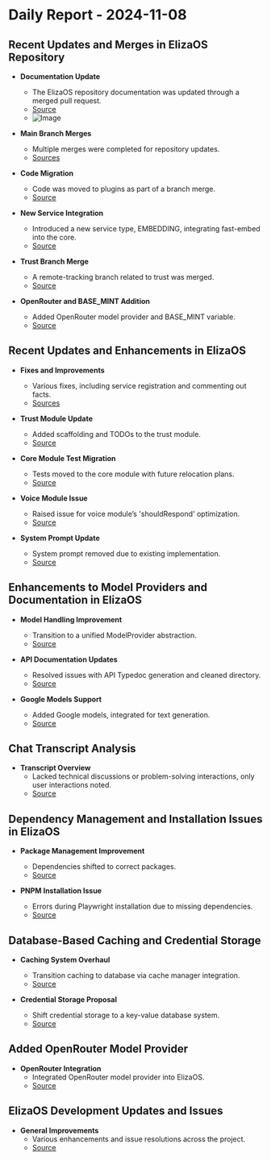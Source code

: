 # Daily Report - 2024-11-08

## Recent Updates and Merges in ElizaOS Repository

- **Documentation Update**

  - The ElizaOS repository documentation was updated through a merged pull request.
  - [Source](https://github.com/elizaOS/eliza/commit/86c4ab279603ab388b9d7a0437b98b5591c91061)
  - ![Image](https://opengraph.githubassets.com/1/elizaOS/eliza/commit/86c4ab279603ab388b9d7a0437b98b5591c91061)

- **Main Branch Merges**

  - Multiple merges were completed for repository updates.
  - [Sources](https://github.com/elizaOS/eliza/commit/321dde68cc21d4a5667ea3f238efbadba2c31069)

- **Code Migration**

  - Code was moved to plugins as part of a branch merge.
  - [Source](https://github.com/elizaOS/eliza/commit/9b08306ff9d863bb6886370dcc108f19c6e4fdca)

- **New Service Integration**

  - Introduced a new service type, EMBEDDING, integrating fast-embed into the core.
  - [Source](https://github.com/elizaOS/eliza/issues/240)

- **Trust Branch Merge**

  - A remote-tracking branch related to trust was merged.
  - [Source](https://github.com/elizaOS/eliza/commit/8c46f2c11751cea8a600f8456c84ab178fb9ebfc)

- **OpenRouter and BASE_MINT Addition**
  - Added OpenRouter model provider and BASE_MINT variable.
  - [Source](https://github.com/elizaOS/eliza/commit/ce4d327034fdac702eb239b18d0fd4be9683b015)

## Recent Updates and Enhancements in ElizaOS

- **Fixes and Improvements**

  - Various fixes, including service registration and commenting out facts.
  - [Sources](https://github.com/elizaOS/eliza/commit/8ae01367e19c9c1369a3fcfd9ec3c4894bff4626)

- **Trust Module Update**

  - Added scaffolding and TODOs to the trust module.
  - [Source](https://github.com/elizaOS/eliza/commit/aa0aaa28f8be18a3a7d154124433aaa79a829da6)

- **Core Module Test Migration**

  - Tests moved to the core module with future relocation plans.
  - [Source](https://github.com/elizaOS/eliza/commit/fc183c9c7e8ebb09dbd81ce304d6fcc7e776c5bf)

- **Voice Module Issue**

  - Raised issue for voice module’s 'shouldRespond' optimization.
  - [Source](https://github.com/elizaOS/eliza/issues/244)

- **System Prompt Update**
  - System prompt removed due to existing implementation.
  - [Source](https://github.com/elizaOS/eliza/commit/09095cc4d5e99683abbc65f16cdcc5166bbb7d1f)

## Enhancements to Model Providers and Documentation in ElizaOS

- **Model Handling Improvement**

  - Transition to a unified ModelProvider abstraction.
  - [Source](https://github.com/elizaOS/eliza/issues/235)

- **API Documentation Updates**

  - Resolved issues with API Typedoc generation and cleaned directory.
  - [Source](https://github.com/elizaOS/eliza/pull/233)

- **Google Models Support**
  - Added Google models, integrated for text generation.
  - [Source](https://github.com/elizaOS/eliza/pull/246)

## Chat Transcript Analysis

- **Transcript Overview**
  - Lacked technical discussions or problem-solving interactions, only user interactions noted.
  - [Source](https://discord.com/channels/1253563208833433701/1326603270893867064)

## Dependency Management and Installation Issues in ElizaOS

- **Package Management Improvement**

  - Dependencies shifted to correct packages.
  - [Source](https://github.com/elizaOS/eliza/commit/aaed9a1e41a6bb6cea882b6cebb5e626b1973912)

- **PNPM Installation Issue**
  - Errors during Playwright installation due to missing dependencies.
  - [Source](https://github.com/elizaOS/eliza/issues/237)

## Database-Based Caching and Credential Storage

- **Caching System Overhaul**

  - Transition caching to database via cache manager integration.
  - [Source](https://github.com/elizaOS/eliza/issues/243)

- **Credential Storage Proposal**
  - Shift credential storage to a key-value database system.
  - [Source](https://github.com/elizaOS/eliza/issues/241)

## Added OpenRouter Model Provider

- **OpenRouter Integration**
  - Integrated OpenRouter model provider into ElizaOS.
  - [Source](https://github.com/elizaOS/eliza/commit/7e08bb4ffbefa07ed81929d7d590f8f992fac802)

## ElizaOS Development Updates and Issues

- **General Improvements**
  - Various enhancements and issue resolutions across the project.
  - [Source](https://github.com/elizaOS/eliza/commit/8ae01367e19c9c1369a3fcfd9ec3c4894bff4626)
